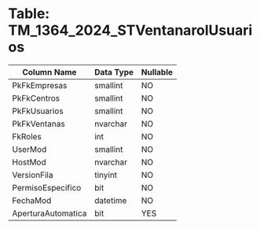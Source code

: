 # Table: TM_1364_2024_STVentanarolUsuarios

| Column Name | Data Type | Nullable |
|-------------|-----------|----------|
| PkFkEmpresas | smallint | NO |
| PkFkCentros | smallint | NO |
| PkFkUsuarios | smallint | NO |
| PkFkVentanas | nvarchar | NO |
| FkRoles | int | NO |
| UserMod | smallint | NO |
| HostMod | nvarchar | NO |
| VersionFila | tinyint | NO |
| PermisoEspecifico | bit | NO |
| FechaMod | datetime | NO |
| AperturaAutomatica | bit | YES |

